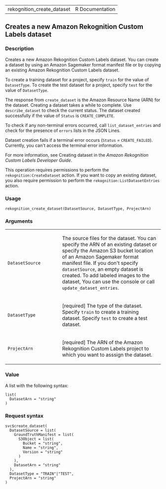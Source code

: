 <table style="width: 100%;">
<tbody>
<tr class="odd">
<td>rekognition_create_dataset</td>
<td style="text-align: right;">R Documentation</td>
</tr>
</tbody>
</table>

## Creates a new Amazon Rekognition Custom Labels dataset

### Description

Creates a new Amazon Rekognition Custom Labels dataset. You can create a
dataset by using an Amazon Sagemaker format manifest file or by copying
an existing Amazon Rekognition Custom Labels dataset.

To create a training dataset for a project, specify `train` for the
value of `DatasetType`. To create the test dataset for a project,
specify `test` for the value of `DatasetType`.

The response from `create_dataset` is the Amazon Resource Name (ARN) for
the dataset. Creating a dataset takes a while to complete. Use
`describe_dataset` to check the current status. The dataset created
successfully if the value of `Status` is `CREATE_COMPLETE`.

To check if any non-terminal errors occurred, call
`list_dataset_entries` and check for the presence of `errors` lists in
the JSON Lines.

Dataset creation fails if a terminal error occurs (`Status` =
`CREATE_FAILED`). Currently, you can't access the terminal error
information.

For more information, see Creating dataset in the *Amazon Rekognition
Custom Labels Developer Guide*.

This operation requires permissions to perform the
`rekognition:CreateDataset` action. If you want to copy an existing
dataset, you also require permission to perform the
`rekognition:ListDatasetEntries` action.

### Usage

    rekognition_create_dataset(DatasetSource, DatasetType, ProjectArn)

### Arguments

<table>
<colgroup>
<col style="width: 35%" />
<col style="width: 65%" />
</colgroup>
<tbody>
<tr class="odd">
<td><code
id="rekognition_create_dataset_:_DatasetSource">DatasetSource</code></td>
<td><p>The source files for the dataset. You can specify the ARN of an
existing dataset or specify the Amazon S3 bucket location of an Amazon
Sagemaker format manifest file. If you don't specify
<code>datasetSource</code>, an empty dataset is created. To add labeled
images to the dataset, You can use the console or call
<code>update_dataset_entries</code>.</p></td>
</tr>
<tr class="even">
<td><code
id="rekognition_create_dataset_:_DatasetType">DatasetType</code></td>
<td><p>[required] The type of the dataset. Specify <code>train</code> to
create a training dataset. Specify <code>test</code> to create a test
dataset.</p></td>
</tr>
<tr class="odd">
<td><code
id="rekognition_create_dataset_:_ProjectArn">ProjectArn</code></td>
<td><p>[required] The ARN of the Amazon Rekognition Custom Labels
project to which you want to asssign the dataset.</p></td>
</tr>
</tbody>
</table>

### Value

A list with the following syntax:

    list(
      DatasetArn = "string"
    )

### Request syntax

    svc$create_dataset(
      DatasetSource = list(
        GroundTruthManifest = list(
          S3Object = list(
            Bucket = "string",
            Name = "string",
            Version = "string"
          )
        ),
        DatasetArn = "string"
      ),
      DatasetType = "TRAIN"|"TEST",
      ProjectArn = "string"
    )
